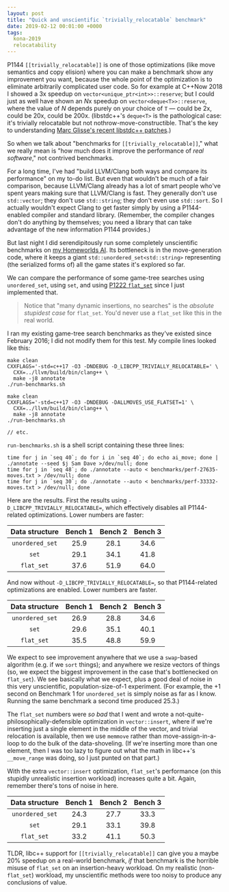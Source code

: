 ```yaml
---
layout: post
title: "Quick and unscientific `trivially_relocatable` benchmark"
date: 2019-02-12 00:01:00 +0000
tags:
  kona-2019
  relocatability
---
```


P1144 `[[trivially_relocatable]]` is one of those optimizations (like move semantics
and copy elision) where you can make a benchmark show any improvement you want,
because the whole point of the optimization is to eliminate arbitrarily complicated
user code. So for example at C++Now 2018 I showed a 3x speedup on
`vector<unique_ptr<int>>::reserve`; but I could just as well have shown an <i>N</i>x speedup
on `vector<deque<T>>::reserve`, where the value of <i>N</i> depends purely on your choice of `T`
— could be 2x, could be 20x, could be 200x.
(libstdc++'s `deque<T>` is the pathological case: it's trivially relocatable but
not nothrow-move-constructible. That's the key to understanding
[Marc Glisse's recent libstdc++ patches](https://gcc.gnu.org/bugzilla/show_bug.cgi?id=87106).)

So when we talk about "benchmarks for `[[trivially_relocatable]]`," what we really mean is
"how much does it improve the performance of _real software_," not contrived benchmarks.

For a long time, I've had "build LLVM/Clang both ways and compare its performance" on my
to-do list. But even that wouldn't be much of a fair comparison, because LLVM/Clang already
has a lot of smart people who've spent years making sure that LLVM/Clang is fast.
They generally don't use `std::vector`; they don't use `std::string`; they don't even use
`std::sort`. So I actually wouldn't expect Clang to get faster simply by using a P1144-enabled
compiler and standard library. (Remember, the compiler changes don't do anything by themselves;
you need a library that can take advantage of the new information P1144 provides.)

But last night I did serendipitously run some completely unscientific benchmarks on
[my Homeworlds AI](https://github.com/Quuxplusone/Homeworlds). Its bottleneck is in the
move-generation code, where it keeps a giant `std::unordered_set<std::string>` representing
(the serialized forms of) all the game states it's explored so far.

We can compare the performance of some game-tree searches using `unordered_set`, using
`set`, and using [P1222 `flat_set`](https://github.com/WG21-SG14/SG14/pull/148) since I
just implemented that.

> Notice that "many dynamic insertions, no searches" is the _absolute stupidest case_ for `flat_set`.
> You'd never use a `flat_set` like this in the real world.

I ran my existing game-tree search benchmarks as they've existed since February 2016;
I did not modify them for this test. My compile lines looked like this:

    make clean
    CXXFLAGS='-std=c++17 -O3 -DNDEBUG -D_LIBCPP_TRIVIALLY_RELOCATABLE=' \
      CXX=../llvm/build/bin/clang++ \
      make -j8 annotate
    ./run-benchmarks.sh

    make clean
    CXXFLAGS='-std=c++17 -O3 -DNDEBUG -DALLMOVES_USE_FLATSET=1' \
      CXX=../llvm/build/bin/clang++ \
      make -j8 annotate
    ./run-benchmarks.sh

    // etc.

`run-benchmarks.sh` is a shell script containing these three lines:

    time for j in `seq 40`; do for i in `seq 40`; do echo ai_move; done | ./annotate --seed $j Sam Dave >/dev/null; done
    time for j in `seq 48`; do ./annotate --auto < benchmarks/perf-27635-moves.txt > /dev/null; done
    time for j in `seq 30`; do ./annotate --auto < benchmarks/perf-33332-moves.txt > /dev/null; done

Here are the results. First the results using `-D_LIBCPP_TRIVIALLY_RELOCATABLE=`, which effectively
disables all P1144-related optimizations. Lower numbers are faster:

| Data structure  | Bench 1 | Bench 2 | Bench 3 |
|:---------------:|:-------:|:-------:|:-------:|
| `unordered_set` |  25.9   |  28.1   |  34.6   |
| `set`           |  29.1   |  34.1   |  41.8   |
| `flat_set`      |  37.6   |  51.9   |  64.0   |

And now without `-D_LIBCPP_TRIVIALLY_RELOCATABLE=`, so that P1144-related optimizations are
enabled. Lower numbers are faster.

| Data structure  | Bench 1 | Bench 2 | Bench 3 |
|:---------------:|:-------:|:-------:|:-------:|
| `unordered_set` |  26.9   |  28.8   |  34.6   |
| `set`           |  29.6   |  35.1   |  40.1   |
| `flat_set`      |  35.5   |  48.8   |  59.9   |

We expect to see improvement anywhere that we use a `swap`-based algorithm (e.g. if we `sort`
things); and anywhere we resize vectors of things (so, we expect the biggest improvement in
the case that's bottlenecked on `flat_set`). We see basically what we expect, plus a good deal
of noise in this very unscientific, population-size-of-1 experiment. (For example, the +1 second
on Benchmark 1 for `unordered_set` is simply noise as far as I know. Running the same benchmark
a second time produced 25.3.)

The `flat_set` numbers were _so bad_ that I went and wrote a not-quite-philosophically-defensible
optimization in `vector::insert`, where if we're inserting just a single element in the middle
of the vector, and trivial relocation is available, then we use `memmove` rather than
move-assign-in-a-loop to do the bulk of the data-shoveling. (If we're inserting more than one
element, then I was too lazy to figure out what the math in libc++'s `__move_range` was doing,
so I just punted on that part.)

With the extra `vector::insert` optimization, `flat_set`'s performance
(on this stupidly unrealistic insertion workload) increases quite a bit. Again, remember there's
tons of noise in here.

| Data structure  | Bench 1 | Bench 2 | Bench 3 |
|:---------------:|:-------:|:-------:|:-------:|
| `unordered_set` |  24.3   |  27.7   |  33.3   |
| `set`           |  29.1   |  33.1   |  39.8   |
| `flat_set`      |  33.2   |  41.1   |  50.3   |

TLDR, libc++ support for `[[trivially_relocatable]]` can give you a maybe 20% speedup on a
real-world benchmark, _if_ that benchmark is the horrible misuse of `flat_set` on an insertion-heavy
workload. On my realistic (non-`flat_set`) workload, my unscientific methods were too noisy
to produce any conclusions of value.
